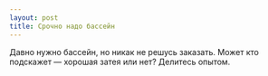 ```yaml
---
layout: post 
title: Срочно надо бассейн 
--- 
```

Давно нужно бассейн, но никак не решусь заказать. Может кто подскажет — хорошая затея или нет? Делитесь опытом.